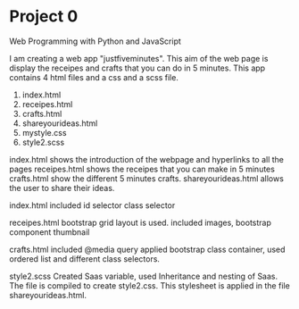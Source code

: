 # Project 0

Web Programming with Python and JavaScript

I am creating a web app "justfiveminutes". This aim of the web page is display the receipes and crafts that you can do in 5 minutes. This app contains 4 html files and a css and a scss file. 
1. index.html 
2. receipes.html
3. crafts.html
4. shareyourideas.html
5. mystyle.css
6. style2.scss


index.html shows the introduction of the webpage and hyperlinks to all the pages
receipes.html shows the receipes that you can make in 5 minutes
crafts.html show the different 5 minutes crafts.
shareyourideas.html allows the user to share their ideas.



index.html
included id selector class selector


receipes.html
bootstrap grid layout is used. included images, bootstrap component thumbnail 



crafts.html
 included @media query
 applied bootstrap class container, used ordered list and different class selectors.



style2.scss
Created Saas variable, used Inheritance and nesting of Saas. The file is compiled to create style2.css. This stylesheet is applied in the file shareyourideas.html. 